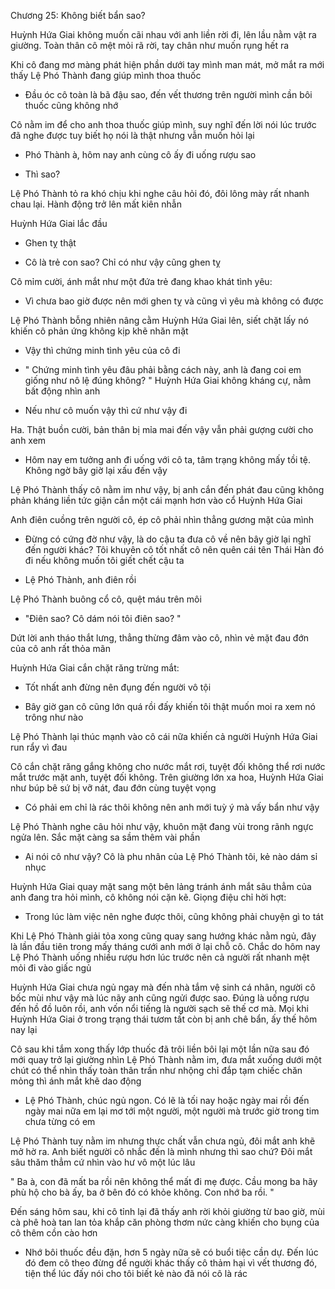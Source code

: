 




Chương 25: Không biết bẩn sao?

Huỳnh Hứa Giai không muốn cãi nhau với anh liền rời đi, lên lầu nằm vật ra giường. Toàn thân cô mệt mỏi rã rời, tay chân như muốn rụng hết ra

Khi cô đang mơ màng phát hiện phần dưới tay mình man mát, mở mắt ra mới thấy Lệ Phó Thành đang giúp mình thoa thuốc

- Đầu óc cô toàn là bã đậu sao, đến vết thương trên người mình cần bôi thuốc cũng không nhớ

Cô nằm im để cho anh thoa thuốc giúp mình, suy nghĩ đến lời nói lúc trước đã nghe được tuy biết họ nói là thật nhưng vẫn muốn hỏi lại

- Phó Thành à, hôm nay anh cùng cô ấy đi uống rượu sao

- Thì sao?

Lệ Phó Thành tỏ ra khó chịu khi nghe câu hỏi đó, đôi lông mày rất nhanh chau lại. Hành động trở lên mất kiên nhẫn

Huỳnh Hứa Giai lắc đầu

- Ghen tỵ thật

- Cô là trẻ con sao? Chỉ có như vậy cũng ghen tỵ

Cô mỉm cười, ánh mắt như một đứa trẻ đang khao khát tình yêu:

- Vì chưa bao giờ được nên mới ghen tỵ và cũng vì yêu mà không có được

Lệ Phó Thành bỗng nhiên nâng cằm Huỳnh Hứa Giai lên, siết chặt lấy nó khiến cô phản ứng không kịp khẽ nhăn mặt

- Vậy thì chứng minh tình yêu của cô đi

- " Chứng minh tình yêu đâu phải bằng cách này, anh là đang coi em giống như nô lệ đúng không? " Huỳnh Hứa Giai không kháng cự, nằm bất động nhìn anh

- Nếu như cô muốn vậy thì cứ như vậy đi

Ha. Thật buồn cười, bản thân bị mỉa mai đến vậy vẫn phải gượng cười cho anh xem

- Hôm nay em tưởng anh đi uống với cô ta, tâm trạng không mấy tồi tệ. Không ngờ bây giờ lại xấu đến vậy

Lệ Phó Thành thấy cô nằm im như vậy, bị anh cắn đến phát đau cũng không phản kháng liền tức giận cắn một cái mạnh hơn vào cổ Huỳnh Hứa Giai

Anh điên cuồng trên người cô, ép cô phải nhìn thẳng gương mặt của mình

- Đừng có cứng đờ như vậy, là do cậu ta đưa cô về nên bây giờ lại nghĩ đến người khác? Tôi khuyên cô tốt nhất cô nên quên cái tên Thái Hàn đó đi nếu không muốn tôi giết chết cậu ta

- Lệ Phó Thành, anh điên rồi

Lệ Phó Thành buông cổ cô, quệt máu trên môi

- "Điên sao? Cô dám nói tôi điên sao? "

Dứt lời anh tháo thắt lưng, thẳng thừng đâm vào cô, nhìn vẻ mặt đau đớn của cô anh rất thỏa mãn

Huỳnh Hứa Giai cắn chặt răng trừng mắt:

- Tốt nhất anh đừng nên đụng đến người vô tội

- Bây giờ gan cô cũng lớn quá rồi đấy khiến tôi thật muốn moi ra xem nó trông như nào

Lệ Phó Thành lại thúc mạnh vào cô cái nữa khiến cả người Huỳnh Hứa Giai run rẩy vì đau

Cô cắn chặt răng gắng không cho nước mắt rơi, tuyệt đối không thể rơi nước mắt trước mặt anh, tuyệt đối không. Trên giường lớn xa hoa, Huỳnh Hứa Giai như búp bê sứ bị vỡ nát, đau đớn cùng tuyệt vọng

- Có phải em chỉ là rác thôi không nên anh mới tuỳ ý mà vấy bẩn như vậy

Lệ Phó Thành nghe câu hỏi như vậy, khuôn mặt đang vùi trong rãnh ngực ngửa lên. Sắc mặt càng sa sầm thêm vài phần

- Ai nói cô như vậy? Cô là phu nhân của Lệ Phó Thành tôi, kẻ nào dám sỉ nhục

Huỳnh Hứa Giai quay mặt sang một bên lảng tránh ánh mắt sâu thẳm của anh đang tra hỏi mình, cô không nói cặn kẽ. Giọng điệu chỉ hời hợt:

- Trong lúc làm việc nên nghe được thôi, cũng không phải chuyện gì to tát

Khi Lệ Phó Thành giải tỏa xong cũng quay sang hướng khác nằm ngủ, đây là lần đầu tiên trong mấy tháng cưới anh mới ở lại chỗ cô. Chắc do hôm nay Lệ Phó Thành uống nhiều rượu hơn lúc trước nên cả người rất nhanh mệt mỏi đi vào giấc ngủ

Huỳnh Hứa Giai chưa ngủ ngay mà đến nhà tắm vệ sinh cá nhân, người cô bốc mùi như vậy mà lúc nãy anh cũng ngửi được sao. Đúng là uống rượu đến hồ đồ luôn rồi, anh vốn nổi tiếng là người sạch sẽ thế cơ mà. Mọi khi Huỳnh Hứa Giai ở trong trạng thái tươm tất còn bị anh chê bẩn, ấy thế hôm nay lại

Cô sau khi tắm xong thấy lớp thuốc đã trôi liền bôi lại một lần nữa sau đó mới quay trở lại giường nhìn Lệ Phó Thành nằm im, đưa mắt xuống dưới một chút có thể nhìn thấy toàn thân trần như nhộng chỉ đắp tạm chiếc chăn mỏng thì ánh mắt khẽ dao động

- Lệ Phó Thành, chúc ngủ ngon. Có lẽ là tối nay hoặc ngày mai rồi đến ngày mai nữa em lại mơ tới một người, một người mà trước giờ trong tim chưa từng có em

Lệ Phó Thành tuy nằm im nhưng thực chất vẫn chưa ngủ, đôi mắt anh khẽ mở hờ ra. Anh biết người cô nhắc đến là mình nhưng thì sao chứ? Đôi mắt sâu thăm thẳm cứ nhìn vào hư vô một lúc lâu

" Ba à, con đã mất ba rồi nên không thể mất đi mẹ được. Cầu mong ba hãy phù hộ cho bà ấy, ba ở bên đó có khỏe không. Con nhớ ba rồi. "

Đến sáng hôm sau, khi cô tỉnh lại đã thấy anh rời khỏi giường từ bao giờ, mùi cà phê hoà tan lan tỏa khắp căn phòng thơm nức càng khiến cho bụng của cô thêm cồn cào hơn

- Nhớ bôi thuốc đều đặn, hơn 5 ngày nữa sẽ có buổi tiệc cần dự. Đến lúc đó đem cô theo đừng để người khác thấy cô thảm hại vì vết thương đó, tiện thể lúc đấy nói cho tôi biết kẻ nào đã nói cô là rác




